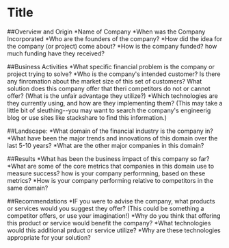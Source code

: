 # Title 
##Overview and Origin 
*Name of Company 
*When was the Company Incorporated 
*Who are the founders of the company?
*How did the idea for the company (or project) come about?
*How is the company funded? how much funding have they received?

##Business Activities 
*What specific financial problem is the company or project trying to solve?
*Who is the company's intended customer? Is there any finromation about the market size of this set of customers? What solution does this company offer that theri competitors do not or cannot offer? (What is the unfair advantage they utilize?)
*Which technologies are they currently using, and how are they implementing them? (This may take a little bit of sleuthing--you may want to search the company's engineerig blog or use sites like stackshare to find this information.)

##Landscape:
*What domain of the financial industry is the company in?
*What have been the major trends and innovations of this domain over the last 5-10 years?
*What are the other major companies in this domain?

##Results 
*What has been the business impact of this company so far?
*What are some of the core metrics that companies in this domain use to measure success? how is your company performning, based on these metrics?
*How is your company performing relative to competitors in the same domain?

##Recommendations
*IF you were to advise the company, what products or services would you suggest they offer? (This could be something a competitor offers, or use your imagination!)
*Why do you think that offering this product or service would benefit the company?
*What technologies would this additional prduct or service utilize?
*Why are these technologies appropriate for your solution?

